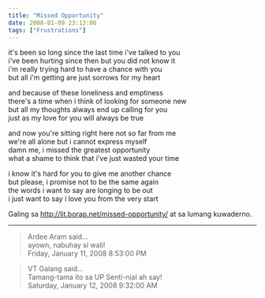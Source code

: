 ```yaml
---
title: "Missed Opportunity"
date: 2008-01-09 23:13:00
tags: ["Frustrations"]
---
```


it's been so long since the last time i've talked to you  
i've been hurting since then but you did not know it  
i'm really trying hard to have a chance with you  
but all i'm getting are just sorrows for my heart

and because of these loneliness and emptiness  
there's a time when i think of looking for someone new  
but all my thoughts always end up calling for you  
just as my love for you will always be true

and now you're sitting right here not so far from me  
we're all alone but i cannot express myself  
damn me, i missed the greatest opportunity  
what a shame to think that i've just wasted your time

i know it's hard for you to give me another chance  
but please, i promise not to be the same again  
the words i want to say are longing to be out  
i just want to say i love you from the very start

Galing sa http://lit.borap.net/missed-opportunity/ at sa lumang kuwaderno.

---

> Ardee Aram said...  
> ayown, nabuhay si wali!  
> Friday, January 11, 2008 8:53:00 PM 

> VT Galang said...  
> Tamang-tama ito sa UP Senti-nial ah say!  
> Saturday, January 12, 2008 9:32:00 AM 